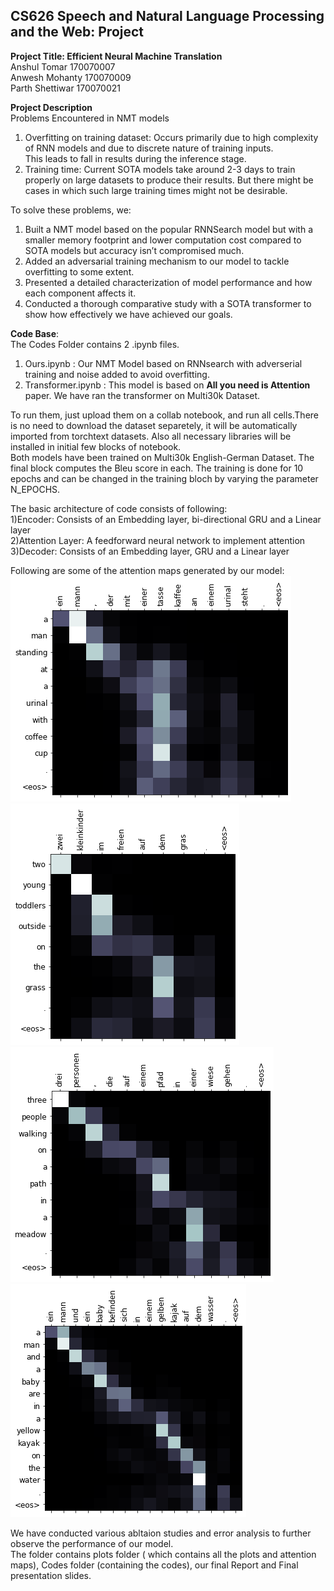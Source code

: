 ## CS626 Speech and Natural Language Processing and the Web: Project
**Project Title: Efficient Neural Machine Translation**  
Anshul Tomar 170070007  
Anwesh Mohanty 170070009  
Parth Shettiwar 170070021  

**Project Description**  
Problems Encountered in NMT models    
1. Overfitting on training dataset: Occurs primarily due to high complexity of RNN models and due to discrete nature of training inputs.  
This leads to fall in results during the inference stage.  
2. Training time: Current SOTA models  take around 2-3 days to train properly on large datasets to produce their results. But there might be cases in which such large training times might not be desirable.  

To solve these problems, we:
1. Built a NMT model based on the popular RNNSearch model but with a smaller memory footprint and lower computation cost compared to SOTA models but accuracy isn’t compromised much.
2. Added an adversarial training mechanism to our model to tackle overfitting to some extent.
3. Presented a detailed characterization of model performance and how each component affects it.
4. Conducted a thorough comparative study with a SOTA transformer to show how effectively we have achieved our goals.  
  
**Code Base**:    
The Codes Folder contains 2 .ipynb files.  
1. Ours.ipynb  : Our NMT Model based on RNNsearch with adverserial training and noise added to avoid overfitting.  
2. Transformer.ipynb  : This model is based on **All you need is Attention** paper. We have ran the transformer on Multi30k Dataset.  

To run them, just upload them on a collab notebook, and run all cells.There is no need to download the dataset separetely, it will be automatically imported from torchtext datasets. Also all necessary libraries will be installed  in initial few blocks of notebook.       
Both models have been trained on Multi30k English-German Dataset. The final block computes the Bleu score in each. The training is done for 10 epochs and can be changed in the training bloch by varying the parameter N_EPOCHS.

The basic architecture of code consists of following:    
1)Encoder: Consists of an Embedding layer, bi-directional GRU and a Linear layer     
2)Attention Layer: A feedforward neural network to implement attention  
3)Decoder: Consists of an Embedding layer, GRU and a Linear layer   

Following are some of the attention maps generated by our model:  
![plots](./plots/Attention_map1.png)
![plots](./plots/Attention_map4.png)
![plots](./plots/Attention_map2.png)
![plots](./plots/Attention_map3.png)
  

We have conducted various abltaion studies and error analysis to further observe the performance of our model.  
The folder contains plots folder ( which contains all the plots and attention maps), Codes folder (containing the codes), our final Report and Final presentation slides.  





 
